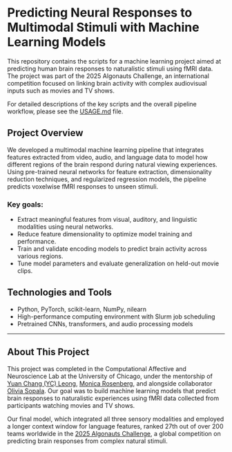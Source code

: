 # Predicting Neural Responses to Multimodal Stimuli with Machine Learning Models

This repository contains the scripts for a machine learning project aimed at predicting human brain responses to naturalistic stimuli using fMRI data.
The project was part of the 2025 Algonauts Challenge, an international competition focused on linking brain activity with complex audiovisual inputs such as movies and TV shows.


For detailed descriptions of the key scripts and the overall pipeline workflow, please see the [USAGE.md](./USAGE.md) file.

## Project Overview

We developed a multimodal machine learning pipeline that integrates features extracted from video, audio, and language data to model how different regions of the brain respond during natural viewing experiences.
Using pre-trained neural networks for feature extraction, dimensionality reduction techniques, and regularized regression models, the pipeline predicts voxelwise fMRI responses to unseen stimuli.

### Key goals:
- Extract meaningful features from visual, auditory, and linguistic modalities using neural networks.
- Reduce feature dimensionality to optimize model training and performance.
- Train and validate encoding models to predict brain activity across various regions.
- Tune model parameters and evaluate generalization on held-out movie clips.

## Technologies and Tools
- Python, PyTorch, scikit-learn, NumPy, nilearn  
- High-performance computing environment with Slurm job scheduling  
- Pretrained CNNs, transformers, and audio processing models  

---

## About This Project

This project was completed in the Computational Affective and Neuroscience Lab at the University of Chicago, under the mentorship of [Yuan Chang (YC) Leong](https://github.com/ycleong), [Monica Rosenberg](https://github.com/monicadrosenberg), and alongside collaborator [Olivia Sopala](https://github.com/buggy1135).
Our goal was to build machine learning models that predict brain responses to naturalistic experiences using fMRI data collected from participants watching movies and TV shows.

Our final model, which integrated all three sensory modalities and employed a longer context window for language features, ranked 27th out of over 200 teams worldwide in the [2025 Algonauts Challenge](https://algonautsproject.com/), a global competition on predicting brain responses from complex natural stimuli.
